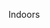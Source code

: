 Indoors


<!-- ![Build Status](https://codeship.com/projects/5b12bec0-1097-0135-ac14-220fc925bc13/status?branch=master) -->
<!-- ![Code Climate](https://codeclimate.com/github/emlanctot/indoors.png) -->
<!-- ![Coverage Status](https://coveralls.io/repos/emlanctot/indoors/badge.png) -->
